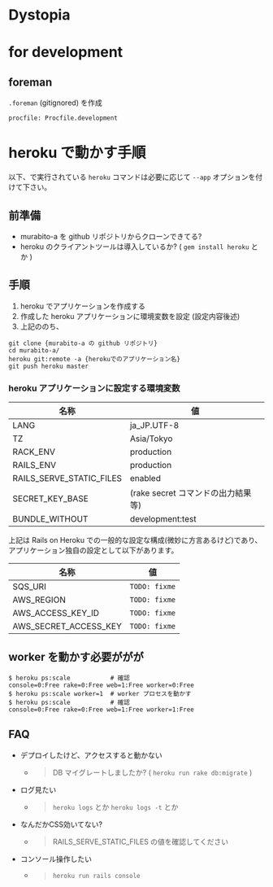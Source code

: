 Dystopia
========

# for development

## foreman

`.foreman` (gitignored) を作成

    procfile: Procfile.development

# heroku で動かす手順

以下、で実行されている `heroku` コマンドは必要に応じて `--app` オプションを付けて下さい。

## 前準備

* murabito-a を github リポジトリからクローンできてる?
* heroku のクライアントツールは導入しているか? ( `gem install heroku` とか )

## 手順

1. heroku でアプリケーションを作成する
2. 作成した heroku アプリケーションに環境変数を設定 (設定内容後述)
3. 上記ののち、

```
git clone {murabito-a の github リポジトリ}
cd murabito-a/
heroku git:remote -a {herokuでのアプリケーション名}
git push heroku master
```

### heroku アプリケーションに設定する環境変数

| 名称                      | 値                                  |
|---------------------------|-------------------------------------|
| LANG                      | ja_JP.UTF-8                         |
| TZ                        | Asia/Tokyo                          |
| RACK_ENV                  | production                          |
| RAILS_ENV                 | production                          |
| RAILS_SERVE_STATIC_FILES  | enabled                             |
| SECRET_KEY_BASE           | (rake secret コマンドの出力結果等)  |
| BUNDLE_WITHOUT            | development:test                    |

上記は Rails on Heroku での一般的な設定な構成(微妙に方言あるけど)であり、
アプリケーション独自の設定として以下があります。

| 名称                  | 値                   |
|-----------------------|----------------------|
| SQS_URI               | `TODO: fixme`        |
| AWS_REGION            | `TODO: fixme`        |
| AWS_ACCESS_KEY_ID     | `TODO: fixme`        |
| AWS_SECRET_ACCESS_KEY | `TODO: fixme`        |

## worker を動かす必要ががが

```
$ heroku ps:scale           # 確認
console=0:Free rake=0:Free web=1:Free worker=0:Free
$ heroku ps:scale worker=1  # worker プロセスを動かす
$ heroku ps:scale           # 確認
console=0:Free rake=0:Free web=1:Free worker=1:Free
```

## FAQ

* デプロイしたけど、アクセスすると動かない
  * > DB マイグレートしましたか? ( `heroku run rake db:migrate` )
* ログ見たい
  * > `heroku logs` とか `heroku logs -t` とか
* なんだかCSS効いてない?
  * > RAILS_SERVE_STATIC_FILES の値を確認してください
* コンソール操作したい
  * > `heroku run rails console`


